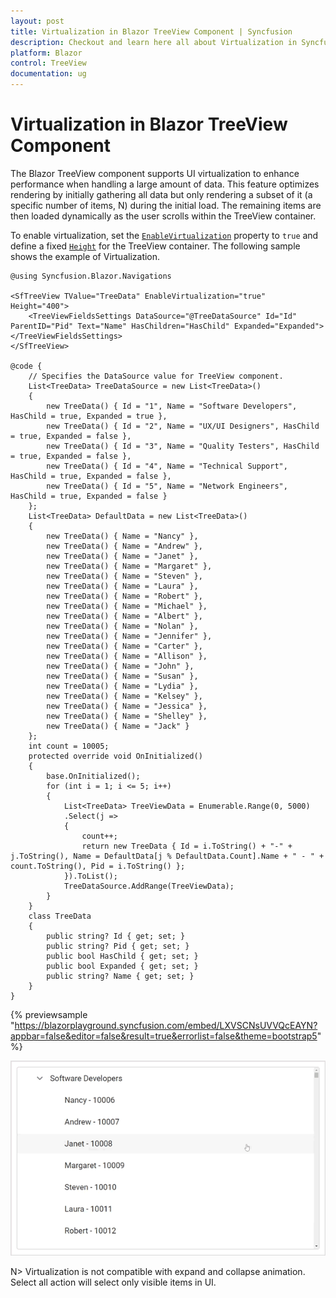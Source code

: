 ```yaml
---
layout: post
title: Virtualization in Blazor TreeView Component | Syncfusion
description: Checkout and learn here all about Virtualization in Syncfusion Blazor TreeView component and much more details.
platform: Blazor
control: TreeView
documentation: ug
---
```


# Virtualization in Blazor TreeView Component

The Blazor TreeView component supports UI virtualization to enhance performance when handling a large amount of data. This feature optimizes rendering by initially gathering all data but only rendering a subset of it (a specific number of items, N) during the initial load. The remaining items are then loaded dynamically as the user scrolls within the TreeView container.

To enable virtualization, set the [`EnableVirtualization`](https://help.syncfusion.com/cr/blazor/Syncfusion.Blazor.Navigations.SfTreeView-1.html#Syncfusion_Blazor_Navigations_SfTreeView_1_EnableVirtualization) property to `true` and define a fixed [`Height`](https://help.syncfusion.com/cr/blazor/Syncfusion.Blazor.Navigations.SfTreeView-1.html#Syncfusion_Blazor_Navigations_SfTreeView_1_Height) for the TreeView container.
The following sample shows the example of Virtualization.

```cshtml
@using Syncfusion.Blazor.Navigations

<SfTreeView TValue="TreeData" EnableVirtualization="true" Height="400">
    <TreeViewFieldsSettings DataSource="@TreeDataSource" Id="Id" ParentID="Pid" Text="Name" HasChildren="HasChild" Expanded="Expanded"></TreeViewFieldsSettings>
</SfTreeView>

@code {
    // Specifies the DataSource value for TreeView component.
    List<TreeData> TreeDataSource = new List<TreeData>()
    {
        new TreeData() { Id = "1", Name = "Software Developers", HasChild = true, Expanded = true },
        new TreeData() { Id = "2", Name = "UX/UI Designers", HasChild = true, Expanded = false },
        new TreeData() { Id = "3", Name = "Quality Testers", HasChild = true, Expanded = false },
        new TreeData() { Id = "4", Name = "Technical Support", HasChild = true, Expanded = false },
        new TreeData() { Id = "5", Name = "Network Engineers", HasChild = true, Expanded = false }
    };
    List<TreeData> DefaultData = new List<TreeData>()
    {
        new TreeData() { Name = "Nancy" },
        new TreeData() { Name = "Andrew" },
        new TreeData() { Name = "Janet" },
        new TreeData() { Name = "Margaret" },
        new TreeData() { Name = "Steven" },
        new TreeData() { Name = "Laura" },
        new TreeData() { Name = "Robert" },
        new TreeData() { Name = "Michael" },
        new TreeData() { Name = "Albert" },
        new TreeData() { Name = "Nolan" },
        new TreeData() { Name = "Jennifer" },
        new TreeData() { Name = "Carter" },
        new TreeData() { Name = "Allison" },
        new TreeData() { Name = "John" },
        new TreeData() { Name = "Susan" },
        new TreeData() { Name = "Lydia" },
        new TreeData() { Name = "Kelsey" },
        new TreeData() { Name = "Jessica" },
        new TreeData() { Name = "Shelley" },
        new TreeData() { Name = "Jack" }
    };
    int count = 10005;
    protected override void OnInitialized()
    {
        base.OnInitialized();
        for (int i = 1; i <= 5; i++)
        {
            List<TreeData> TreeViewData = Enumerable.Range(0, 5000)
            .Select(j =>
            {
                count++;
                return new TreeData { Id = i.ToString() + "-" + j.ToString(), Name = DefaultData[j % DefaultData.Count].Name + " - " + count.ToString(), Pid = i.ToString() };
            }).ToList();
            TreeDataSource.AddRange(TreeViewData);
        }
    }
    class TreeData
    {
        public string? Id { get; set; }
        public string? Pid { get; set; }
        public bool HasChild { get; set; }
        public bool Expanded { get; set; }
        public string? Name { get; set; }
    }
}
```
{% previewsample "https://blazorplayground.syncfusion.com/embed/LXVSCNsUVVQcEAYN?appbar=false&editor=false&result=true&errorlist=false&theme=bootstrap5" %}

![Blazor TreeView with Virtualization](./images/virtualization.gif)

N> Virtualization is not compatible with expand and collapse animation. Select all action will select only visible items in UI.